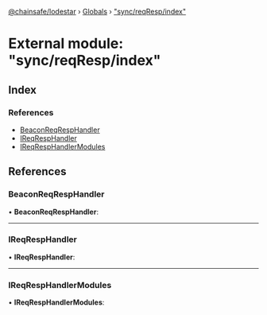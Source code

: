 [@chainsafe/lodestar](../README.md) › [Globals](../globals.md) › ["sync/reqResp/index"](_sync_reqresp_index_.md)

# External module: "sync/reqResp/index"

## Index

### References

* [BeaconReqRespHandler](_sync_reqresp_index_.md#beaconreqresphandler)
* [IReqRespHandler](_sync_reqresp_index_.md#ireqresphandler)
* [IReqRespHandlerModules](_sync_reqresp_index_.md#ireqresphandlermodules)

## References

###  BeaconReqRespHandler

• **BeaconReqRespHandler**:

___

###  IReqRespHandler

• **IReqRespHandler**:

___

###  IReqRespHandlerModules

• **IReqRespHandlerModules**:
